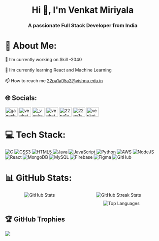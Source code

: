 <h1 align="center">Hi 👋, I'm Venkat Miriyala</h1>
<h3 align="center">A passionate Full Stack Developer from India</h3>

# 💫 About Me:
🔭 I’m currently working on Skill -2040<br><br>🌱 I’m currently learning React and Machine Learning<br><br>📫 How to reach me 22pa1a05a2@vishnu.edu.in


## 🌐 Socials:
<p align="left">
<a href="https://linkedin.com/in/ganesh-satya-lakshmi-venkat-miriyala-520832281" target="blank"><img align="center" src="https://raw.githubusercontent.com/rahuldkjain/github-profile-readme-generator/master/src/images/icons/Social/linked-in-alt.svg" alt="ganesh-satya-lakshmi-venkat-miriyala-520832281" height="30" width="40" /></a>
<a href="https://kaggle.com/venkatmiriyala19" target="blank"><img align="center" src="https://raw.githubusercontent.com/rahuldkjain/github-profile-readme-generator/master/src/images/icons/Social/kaggle.svg" alt="venkatmiriyala19" height="30" width="40" /></a>
<a href="https://instagram.com/_venkat._.here_" target="blank"><img align="center" src="https://raw.githubusercontent.com/rahuldkjain/github-profile-readme-generator/master/src/images/icons/Social/instagram.svg" alt="_venkat._.here_" height="30" width="40" /></a>
<a href="https://www.youtube.com/c/venkatvitb" target="blank"><img align="center" src="https://raw.githubusercontent.com/rahuldkjain/github-profile-readme-generator/master/src/images/icons/Social/youtube.svg" alt="venkatvitb" height="30" width="40" /></a>
<a href="https://www.hackerrank.com/22pa1a05a2" target="blank"><img align="center" src="https://raw.githubusercontent.com/rahuldkjain/github-profile-readme-generator/master/src/images/icons/Social/hackerrank.svg" alt="22pa1a05a2" height="30" width="40" /></a>
<a href="https://www.leetcode.com/22pa1a05a2" target="blank"><img align="center" src="https://raw.githubusercontent.com/rahuldkjain/github-profile-readme-generator/master/src/images/icons/Social/leet-code.svg" alt="22pa1a05a2" height="30" width="40" /></a>
<a href="https://auth.geeksforgeeks.org/user/venkatmiriyala" target="blank"><img align="center" src="https://raw.githubusercontent.com/rahuldkjain/github-profile-readme-generator/master/src/images/icons/Social/geeks-for-geeks.svg" alt="venkatmiriyala" height="30" width="40" /></a>
</p>

# 💻 Tech Stack:
![C](https://img.shields.io/badge/c-%2300599C.svg?style=for-the-badge&logo=c&logoColor=white) ![CSS3](https://img.shields.io/badge/css3-%231572B6.svg?style=for-the-badge&logo=css3&logoColor=white) ![HTML5](https://img.shields.io/badge/html5-%23E34F26.svg?style=for-the-badge&logo=html5&logoColor=white) ![Java](https://img.shields.io/badge/java-%23ED8B00.svg?style=for-the-badge&logo=openjdk&logoColor=white) ![JavaScript](https://img.shields.io/badge/javascript-%23323330.svg?style=for-the-badge&logo=javascript&logoColor=%23F7DF1E) ![Python](https://img.shields.io/badge/python-3670A0?style=for-the-badge&logo=python&logoColor=ffdd54) ![AWS](https://img.shields.io/badge/AWS-%23FF9900.svg?style=for-the-badge&logo=amazon-aws&logoColor=white) ![NodeJS](https://img.shields.io/badge/node.js-6DA55F?style=for-the-badge&logo=node.js&logoColor=white) ![React](https://img.shields.io/badge/react-%2320232a.svg?style=for-the-badge&logo=react&logoColor=%2361DAFB) ![MongoDB](https://img.shields.io/badge/MongoDB-%234ea94b.svg?style=for-the-badge&logo=mongodb&logoColor=white) ![MySQL](https://img.shields.io/badge/mysql-4479A1.svg?style=for-the-badge&logo=mysql&logoColor=white) ![Firebase](https://img.shields.io/badge/firebase-a08021?style=for-the-badge&logo=firebase&logoColor=ffcd34) ![Figma](https://img.shields.io/badge/figma-%23F24E1E.svg?style=for-the-badge&logo=figma&logoColor=white) ![GitHub](https://img.shields.io/badge/github-%23121011.svg?style=for-the-badge&logo=github&logoColor=white)
# 📊 GitHub Stats:
<div style="display: flex; justify-content: space-around;">
    <img src="https://github-readme-stats.vercel.app/api?username=venkatmiriyala19&theme=dark&hide_border=false&include_all_commits=false&count_private=false" alt="GitHub Stats" style="margin-right: 10px;">
    <img src="https://github-readme-streak-stats.herokuapp.com/?user=venkatmiriyala19&theme=dark&hide_border=false" alt="GitHub Streak Stats">
</div>

<div style="display: flex; justify-content: center; margin-top: 10px;">
    <img src="https://github-readme-stats.vercel.app/api/top-langs/? username=venkatmiriyala19&theme=dark&hide_border=false&include_all_commits=false&count_private=false&layout=compact" style="margin-left:50%;" alt="Top Languages">
</div>

## 🏆 GitHub Trophies
![](https://github-profile-trophy.vercel.app/?username=venkatmiriyala19&theme=radical&no-frame=false&no-bg=true&margin-w=4)

<!--### ✍️ Random Dev Quote
![](https://quotes-github-readme.vercel.app/api?type=horizontal&theme=radical)

### 😂 Random Dev Meme
<img src='https://memer-new.vercel.app/' style="height: 400px;"/>

---
[![](https://visitcount.itsvg.in/api?id=venkatmiriyala19&icon=0&color=0)](https://visitcount.itsvg.in)

<!-- Proudly created with GPRM ( https://gprm.itsvg.in ) -->
